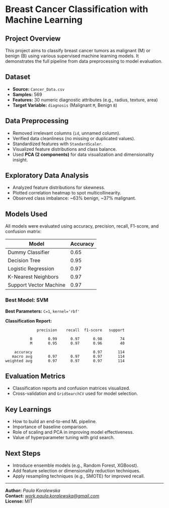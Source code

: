 # Breast Cancer Classification with Machine Learning

## Project Overview
This project aims to classify breast cancer tumors as malignant (M) or benign (B) using various supervised machine learning models. It demonstrates the full pipeline from data preprocessing to model evaluation.

## Dataset
- **Source:** `Cancer_Data.csv`
- **Samples:** 569
- **Features:** 30 numeric diagnostic attributes (e.g., radius, texture, area)
- **Target Variable:** `diagnosis` (Malignant `M`, Benign `B`)

## Data Preprocessing
- Removed irrelevant columns (`id`, unnamed column).
- Verified data cleanliness (no missing or duplicated values).
- Standardized features with `StandardScaler`.
- Visualized feature distributions and class balance.
- Used **PCA (2 components)** for data visualization and dimensionality insight.

## Exploratory Data Analysis
- Analyzed feature distributions for skewness.
- Plotted correlation heatmap to spot multicollinearity.
- Observed class imbalance: ~63% benign, ~37% malignant.

## Models Used
All models were evaluated using accuracy, precision, recall, F1-score, and confusion matrix:

| Model                  | Accuracy |
|------------------------|----------|
| Dummy Classifier       | 0.65     |
| Decision Tree          | 0.95     |
| Logistic Regression    | 0.97     |
| K-Nearest Neighbors    | 0.97     |
| Support Vector Machine | 0.97     |

### Best Model: SVM
**Best Parameters:** `C=1`, `kernel='rbf'`

**Classification Report:**
```
              precision    recall  f1-score   support

           B       0.99      0.97      0.98        74
           M       0.95      0.97      0.96        40

    accuracy                           0.97       114
   macro avg       0.97      0.97      0.97       114
weighted avg       0.97      0.97      0.97       114
```

## Evaluation Metrics
- Classification reports and confusion matrices visualized.
- Cross-validation and `GridSearchCV` used for model selection.

## Key Learnings
- How to build an end-to-end ML pipeline.
- Importance of baseline comparison.
- Role of scaling and PCA in improving model effectiveness.
- Value of hyperparameter tuning with grid search.

## Next Steps
- Introduce ensemble models (e.g., Random Forest, XGBoost).
- Add feature selection or dimensionality reduction techniques.
- Apply resampling techniques (e.g., SMOTE) for improved recall.

---

**Author:** *Paula Koralewska*  
**Contact:** *work.paula.koralewska@gmail.com*  
**License:** MIT
